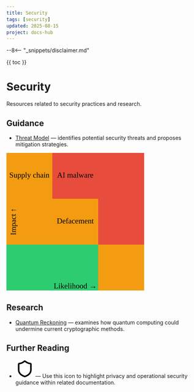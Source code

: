 ```yaml
---
title: Security
tags: [security]
updated: 2025-08-15
project: docs-hub
---
```

--8<-- "_snippets/disclaimer.md"

{{ toc }}

# Security

Resources related to security practices and research.

## Guidance
- [Threat Model](threat-model.md) — identifies potential security threats and proposes mitigation strategies.

![Diagram illustrating the system's threat model and mitigation strategies](threat-model.svg)

## Research
- [Quantum Reckoning](quantum-reckoning.md) — examines how quantum computing could undermine current cryptographic methods.

## Further Reading

- ![Privacy and operational security icon](../wave-icons/wave3-privacy-opsec.svg) — Use this icon to highlight privacy and operational security guidance within related documentation.
